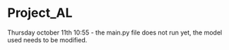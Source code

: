 # Project_AL

Thursday october 11th 10:55 - the main.py file does not run yet, the model used needs to be modified.
